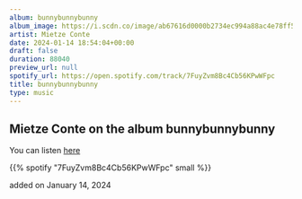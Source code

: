 ```yaml
---
album: bunnybunnybunny
album_image: https://i.scdn.co/image/ab67616d0000b2734ec994a88ac4e78ff5c2255f
artist: Mietze Conte
date: 2024-01-14 18:54:04+00:00
draft: false
duration: 88040
preview_url: null
spotify_url: https://open.spotify.com/track/7FuyZvm8Bc4Cb56KPwWFpc
title: bunnybunnybunny
type: music
---
```



## Mietze Conte on the album bunnybunnybunny

You can listen [here](https://open.spotify.com/track/7FuyZvm8Bc4Cb56KPwWFpc)

{{% spotify "7FuyZvm8Bc4Cb56KPwWFpc" small %}}

added on January 14, 2024